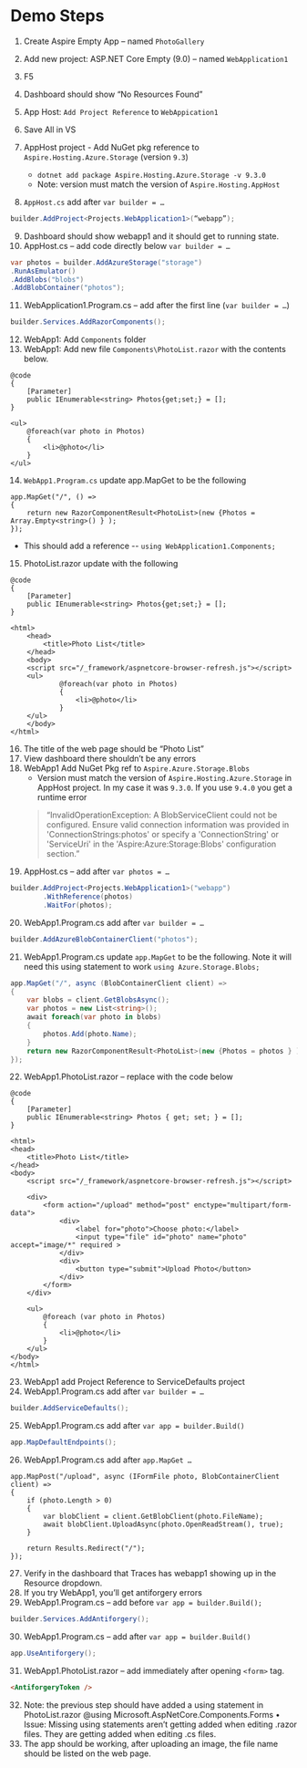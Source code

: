 # Demo Steps
1. Create Aspire Empty App – named `PhotoGallery`
2. Add new project: ASP.NET Core Empty (9.0) – named `WebApplication1`
3. F5
4. Dashboard should show “No Resources Found”
5. App Host: `Add Project Reference` to `WebAppication1`
6. Save All in VS
7. AppHost project - Add NuGet pkg reference to `Aspire.Hosting.Azure.Storage` (version `9.3`)
    - `dotnet add package Aspire.Hosting.Azure.Storage -v 9.3.0`
    - Note: version must match the version of `Aspire.Hosting.AppHost`

8. `AppHost.cs` add after `var builder = …`

```cs
builder.AddProject<Projects.WebApplication1>(“webapp”);
```
9. Dashboard should show webapp1 and it should get to running state.
10. AppHost.cs – add code directly below `var builder = …`

```cs
var photos = builder.AddAzureStorage("storage")
.RunAsEmulator()
.AddBlobs("blobs")
.AddBlobContainer("photos");
```

11. WebApplication1.Program.cs – add after the first line (`var builder = …`)

```cs
builder.Services.AddRazorComponents();
```

12. WebApp1: Add `Components` folder
13. WebApp1: Add new file `Components\PhotoList.razor` with the contents below.

```
@code
{
    [Parameter]
    public IEnumerable<string> Photos{get;set;} = [];
}
 
<ul>
    @foreach(var photo in Photos)
    {
        <li>@photo</li>
    }
</ul>
```

14. `WebApp1.Program.cs` update app.MapGet to be the following

```
app.MapGet("/", () => 
{
    return new RazorComponentResult<PhotoList>(new {Photos = Array.Empty<string>() } );
});
```

  - This should add a reference -- `using WebApplication1.Components;`

15. PhotoList.razor update with the following

```
@code
{
    [Parameter]
    public IEnumerable<string> Photos{get;set;} = [];
}

<html>
    <head>
        <title>Photo List</title>
    </head>
    <body>
    <script src="/_framework/aspnetcore-browser-refresh.js"></script>
    <ul>
            @foreach(var photo in Photos)
            {
                <li>@photo</li>
            }
    </ul>
    </body>
</html>
```

16. The title of the web page should be “Photo List”
17. View dashboard there shouldn’t be any errors
18. WebApp1 Add NuGet Pkg ref to `Aspire.Azure.Storage.Blobs`
    - Version must match the version of `Aspire.Hosting.Azure.Storage` in AppHost project. In my case it was `9.3.0`. If you use `9.4.0` you get a runtime error 
    > “InvalidOperationException: A BlobServiceClient could not be configured. Ensure valid connection information was provided in 'ConnectionStrings:photos' or specify a 'ConnectionString' or 'ServiceUri' in the 'Aspire:Azure:Storage:Blobs' configuration section.”
19. AppHost.cs – add after `var photos = …`

```cs
builder.AddProject<Projects.WebApplication1>("webapp")
        .WithReference(photos)
        .WaitFor(photos);
```

20. WebApp1.Program.cs add after `var builder = …`

```cs
builder.AddAzureBlobContainerClient("photos");
```

21. WebApp1.Program.cs update `app.MapGet` to be the following. Note it will need this using statement to work `using Azure.Storage.Blobs;`

```cs
app.MapGet("/", async (BlobContainerClient client) =>
{
    var blobs = client.GetBlobsAsync();
    var photos = new List<string>();
    await foreach(var photo in blobs)
    {
        photos.Add(photo.Name);
    }
    return new RazorComponentResult<PhotoList>(new {Photos = photos } );
});
```

22. WebApp1.PhotoList.razor – replace with the code below

```
@code
{
    [Parameter]
    public IEnumerable<string> Photos { get; set; } = [];
}

<html>
<head>
    <title>Photo List</title>
</head>
<body>
    <script src="/_framework/aspnetcore-browser-refresh.js"></script>

    <div>
        <form action="/upload" method="post" enctype="multipart/form-data">
            <div>
                <label for="photo">Choose photo:</label>
                <input type="file" id="photo" name="photo" accept="image/*" required > 
            </div>
            <div>
                <button type="submit">Upload Photo</button>
            </div>
        </form>
    </div>

    <ul>
        @foreach (var photo in Photos)
        {
            <li>@photo</li>
        }
    </ul>
</body>
</html>
```

23. WebApp1 add Project Reference to ServiceDefaults project
24. WebApp1.Program.cs add after `var builder = …`

```cs
builder.AddServiceDefaults();
```

25. WebApp1.Program.cs add after `var app = builder.Build()`

```cs
app.MapDefaultEndpoints();
```

26. WebApp1.Program.cs add after `app.MapGet …`

```
app.MapPost("/upload", async (IFormFile photo, BlobContainerClient client) =>
{
    if (photo.Length > 0)
    {
        var blobClient = client.GetBlobClient(photo.FileName);
        await blobClient.UploadAsync(photo.OpenReadStream(), true);
    }
 
    return Results.Redirect("/");
});
```

27. Verify in the dashboard that Traces has webapp1 showing up in the Resource dropdown.
28. If you try WebApp1, you’ll get antiforgery errors
29. WebApp1.Program.cs – add before `var app = builder.Build();`

```cs
builder.Services.AddAntiforgery();
```

30. WebApp1.Program.cs – add after `var app = builder.Build()`

```cs
app.UseAntiforgery();
```

31. WebApp1.PhotoList.razor – add immediately after opening `<form>` tag.

```html
<AntiforgeryToken />
```

32. Note: the previous step should have added a using statement in PhotoList.razor
@using Microsoft.AspNetCore.Components.Forms
• Issue: Missing using statements aren’t getting added when editing .razor files. They are getting added when editing .cs files.
33. The app should be working, after uploading an image, the file name should be listed on the web page.
